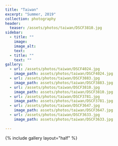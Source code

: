 ```yaml
---
title: "Taiwan"
excerpt: "Summer, 2019"
collection: photography
header:
  teaser: /assets/photos/taiwan/DSCF3810.jpg
sidebar:
  - title: ""
    image: 
    image_alt: 
    text:
  - title: ""
    text: ""
gallery:
  - url: /assets/photos/taiwan/DSCF4024.jpg
    image_path: assets/photos/taiwan/DSCF4024.jpg
  - url: /assets/photos/taiwan/DSCF3883.jpg
    image_path: assets/photos/taiwan/DSCF3883.jpg
  - url: /assets/photos/taiwan/DSCF3810.jpg
    image_path: assets/photos/taiwan/DSCF3810.jpg
  - url: /assets/photos/taiwan/DSCF3781.jpg
    image_path: assets/photos/taiwan/DSCF3781.jpg
  - url: /assets/photos/taiwan/DSCF3647.jpg
    image_path: assets/photos/taiwan/DSCF3647.jpg
  - url: /assets/photos/taiwan/DSCF3633.jpg
    image_path: assets/photos/taiwan/DSCF3633.jpg
  
---
```



{% include gallery layout="half" %}

